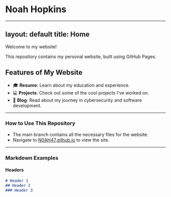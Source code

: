 # Noah Hopkins

---
layout: default
title: Home
---
Welcome to my website!

This repository contains my personal website, built using GitHub Pages.

## Features of My Website
- 🎓 **Resume**: Learn about my education and experience.
- 💻 **Projects**: Check out some of the cool projects I've worked on.
- 🌱 **Blog**: Read about my journey in cybersecurity and software development.

---

### How to Use This Repository
- The main branch contains all the necessary files for the website.
- Navigate to [N0AH47.github.io](https://N0AH47.github.io) to view the site.

---

### Markdown Examples
#### Headers
```markdown
# Header 1
## Header 2
### Header 3
